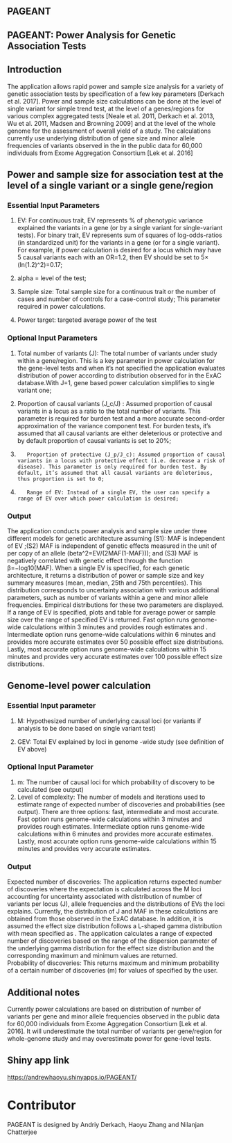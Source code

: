 ## PAGEANT

## PAGEANT: Power Analysis for Genetic Association Tests

## Introduction

The application allows rapid power and sample size analysis for a variety of genetic association tests by specification of a few key parameters [Derkach et al. 2017]. Power and sample size calculations can be done at the level of single variant for simple trend test, at the level of a genes/regions for various complex aggregated tests [Neale et al. 2011, Derkach et al. 2013, Wu et al. 2011, Madsen and Browning 2009] and at the level of the whole genome for the assessment of overall yield of a study. The calculations currently use underlying distribution of gene size and minor allele frequencies of variants observed in the in the public data for 60,000 individuals from Exome Aggregation Consortium [Lek et al. 2016]

## Power and sample size for association test at the level of a single variant or a single gene/region

### Essential Input Parameters


1)	EV: For continuous trait, EV represents % of phenotypic variance explained the variants in a gene (or by a single variant for single-variant tests). For binary trait, EV represents sum of squares of log-odds-ratios (in standardized unit) for the variants in a gene (or for a single variant). For example, if power calculation is desired for a locus which may have 5 causal variants each with an OR=1.2, then EV should be set to 5× (ln(1.2)^2)=0.17;

2) alpha = level of the test;

3) Sample size: Total sample size for a continuous trait or the number of cases and number of controls for a case-control study; This parameter required in power calculations.

4) Power target: targeted average power of the test


### Optional Input Parameters

1)	Total number of variants (J): The total number of variants under study within a gene/region. This is a key parameter in power calculation for the gene-level tests and when it’s not specified the application evaluates distribution of power according to distribution observed for in the ExAC database.With J=1, gene based power calculation simplifies to  single variant one;

2)	Proportion of causal variants (J_c/J) : Assumed proportion of causal variants in a locus as a ratio to the total number of variants. This parameter is required for burden test and a more accurate second-order approximation of the variance component test. For burden tests, it’s assumed that all causal variants are either deleterious or protective and by default proportion of causal variants is set to 20%;

3)        Proportion of protective (J_p/J_c): Assumed proportion of causal variants in a locus with protective effect (i.e. decrease a risk of disease). This parameter is only required for burden test. By default, it’s assumed that all causal variants are deleterious, thus proportion is set to 0;

4)        Range of EV: Instead of a single EV, the user can specify a range of EV over which power calculation is desired;

### Output

The application conducts power analysis and sample size under three different models for genetic architecture assuming (S1): MAF is independent of EV ;(S2) MAF is independent of genetic effects measured in the unit of per copy of an allele (beta^2=EV/(2MAF(1-MAF))); and (S3) MAF is negatively correlated with genetic effect through the function β=−log10(MAF). When a single EV is specified, for each genetic architecture, it returns a distribution of power or sample size and key summary measures (mean, median, 25th and 75th percentiles). This distribution corresponds to uncertainty association with various additional parameters, such as number of variants within a gene and minor allele frequencies. Empirical distributions for these two parameters are displayed. If a range of EV is specified, plots and table for average power or sample size over the range of specified EV is returned. Fast option runs genome-wide calculations within 3 minutes and provides rough estimates and . Intermediate option runs genome-wide calculations within 6 minutes and provides more accurate estimates over 50 possible effect size distributions. Lastly, most accurate option runs genome-wide calculations within 15 minutes and provides very accurate estimates over 100 possible effect size distributions.

## Genome-level power calculation

### Essential Input parameter

1) M: Hypothesized number of underlying causal loci (or variants if analysis to be done based on single variant test)

2) GEV: Total EV explained by  loci in genome -wide study (see definition of EV above)

### Optional Input Parameter

1) m: The number of causal loci for which probability of discovery to be calculated (see output)
2) Level of complexity: The number of models and iterations used to estimate range of expected number of discoveries and probabilities (see output). There are three options: fast, intermediate and most accurate. Fast option runs genome-wide calculations within 3 minutes and provides rough estimates. Intermediate option runs genome-wide calculations within 6 minutes and provides more accurate estimates. Lastly, most accurate option runs genome-wide calculations within 15 minutes and provides very accurate estimates.



### Output

Expected number of discoveries: The application returns expected number of discoveries where the expectation is calculated across the M loci accounting for uncertainty associated with distribution of number of variants per locus (J), allele frequencies and the distributions of EVs the loci explains. Currently, the distribution of J and MAF in these calculations are obtained from those observed in the ExAC database. In addition, it is assumed the effect size distribution follows a L-shaped gamma distribution with mean specified as .  The application calculates a range of expected number of discoveries based on the range of the dispersion parameter of the underlying gamma distribution for the effect size distribution and the corresponding maximum and minimum values are returned.  
Probability of discoveries: This returns maximum and minimum probability of a certain number of discoveries (m) for values of specified by the user. 
           
 ## Additional notes
 
 Currently power calculations are based on distribution of number of variants per gene and minor allele frequencies observed in the public data for 60,000 individuals from Exome Aggregation Consortium [Lek et al. 2016]. It will underestimate the total number of variants per gene/region for whole-genome study and may overestimate power for gene-level tests. 
 
## Shiny app link
 
https://andrewhaoyu.shinyapps.io/PAGEANT/

Contributor
===========
PAGEANT is designed by Andriy Derkach, Haoyu Zhang and Nilanjan Chatterjee

